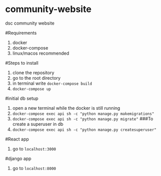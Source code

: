 # community-website
dsc community website

#Requirements
1. docker
2. docker-compose
3. linux/macos recommended

#Steps to install
1. clone the repository
2. go to the root directory
3. in terminal write ```docker-compose build```
4. ```docker-compose up```

#initial db setup
1. open a new terminal while the docker is still running
2. ```docker-compose exec api sh -c "python manage.py makemigrations"```
3. ```docker-compose exec api sh -c "python manage.py migrate"```
###To create a superuser in db
1.  ```docker-compose exec api sh -c "python manage.py createsuperuser"```


#React app
1. go to ```localhost:3000```

#django app
1. go to ```localhost:8000```
